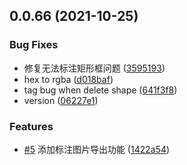 ## 0.0.66 (2021-10-25)


### Bug Fixes

* 修复无法标注矩形框问题 ([3595193](https://github.com/hold-baby/label-img/commit/3595193e7efee379d95c256a21d71e653625bbec))
* hex to rgba ([d018baf](https://github.com/hold-baby/label-img/commit/d018baf16916a1c21bdfa479816e32c23b62d644))
* tag bug when delete shape ([641f3f8](https://github.com/hold-baby/label-img/commit/641f3f8d3d3248980c0413cee4a11d33eccb3190))
* version ([06227e1](https://github.com/hold-baby/label-img/commit/06227e1d303c76116b5332c860585fe5d951268c))


### Features

* [#5](https://github.com/hold-baby/label-img/issues/5) 添加标注图片导出功能 ([1422a54](https://github.com/hold-baby/label-img/commit/1422a5472dbad12fbfeb5ff02917ac3591ea34df))



